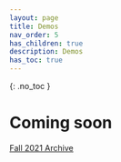 ```yaml
---
layout: page
title: Demos
nav_order: 5
has_children: true
description: Demos
has_toc: true
---
```

{: .no_toc }
# Coming soon
[Fall 2021 Archive](/ios-fa21/index/)